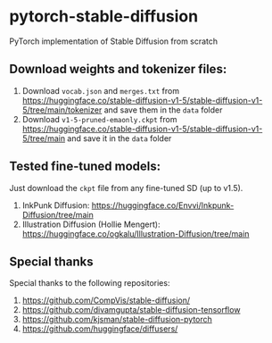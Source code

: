 # pytorch-stable-diffusion
PyTorch implementation of Stable Diffusion from scratch

## Download weights and tokenizer files:

1. Download `vocab.json` and `merges.txt` from https://huggingface.co/stable-diffusion-v1-5/stable-diffusion-v1-5/tree/main/tokenizer and save them in the `data` folder
2. Download `v1-5-pruned-emaonly.ckpt` from https://huggingface.co/stable-diffusion-v1-5/stable-diffusion-v1-5/tree/main and save it in the `data` folder

## Tested fine-tuned models:

Just download the `ckpt` file from any fine-tuned SD (up to v1.5).

1. InkPunk Diffusion: https://huggingface.co/Envvi/Inkpunk-Diffusion/tree/main
2. Illustration Diffusion (Hollie Mengert): https://huggingface.co/ogkalu/Illustration-Diffusion/tree/main

## Special thanks

Special thanks to the following repositories:

1. https://github.com/CompVis/stable-diffusion/
1. https://github.com/divamgupta/stable-diffusion-tensorflow
1. https://github.com/kjsman/stable-diffusion-pytorch
1. https://github.com/huggingface/diffusers/
